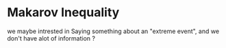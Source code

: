  # Makarov Inequality 
 we maybe intrested in Saying something about an "extreme event", and we don't have alot of information ?
